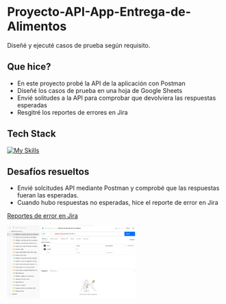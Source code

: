 # Proyecto-API-App-Entrega-de-Alimentos
Diseñé y ejecuté casos de prueba según requisito.
## Que hice?
- En este proyecto probé la API de la aplicación con Postman
- Diseñé los casos de prueba en una hoja de Google Sheets
- Envié solitudes a la API para comprobar que devolviera las respuestas esperadas
- Resgitré los reportes de errores en Jira

## Tech Stack

[![My Skills](https://skillicons.dev/icons?i=postman,=light)](https://skillicons.dev)

## Desafíos resueltos
- Envié solcitudes API mediante Postman y comprobé que las respuestas fueran las esperadas.
- Cuando hubo respuestas no esperadas, hice el reporte de error en Jira
  
<a href="https://josegerardogonzalezs.atlassian.net/jira/software/c/projects/PS4/list?jql=project+%3D+%22PS4%22+ORDER+BY+created+DESC&atlOrigin=eyJpIjoiMTA0ZDRmMmMwZDhjNDc4NGJhZmViNjhlMDY4NDc5NzgiLCJwIjoiaiJ9">Reportes de error en Jira</a>

<img src="https://github.com/jgera-gsuarez/Proyecto-API-App-Entrega-de-Alimentos/blob/main/PostmanAPi.png" style="height: 60%; width:60%;"/>
